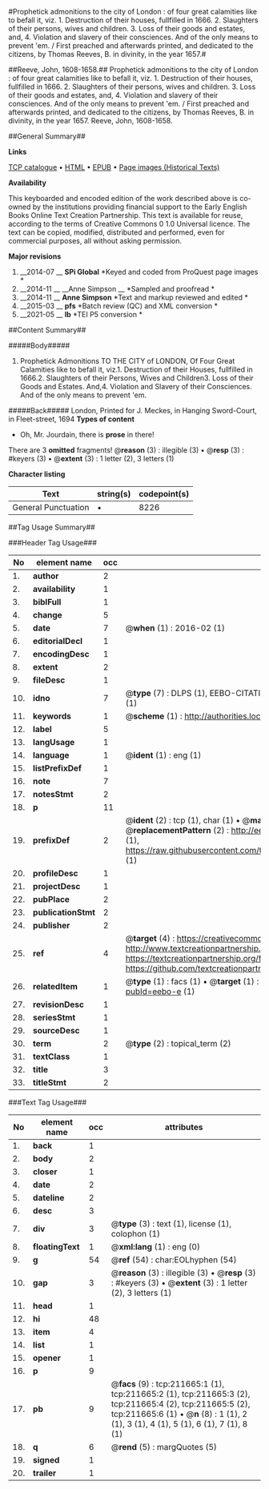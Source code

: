 #Prophetick admonitions to the city of London : of four great calamities like to befall it, viz.  1. Destruction of their houses, fullfilled in 1666.  2. Slaughters of their persons, wives and children.  3. Loss of their goods and estates, and, 4. Violation and slavery of their consciences.  And of the only means to prevent 'em. / First preached and afterwards printed, and dedicated to the citizens, by Thomas Reeves, B. in divinity, in the year 1657.#

##Reeve, John, 1608-1658.##
Prophetick admonitions to the city of London : of four great calamities like to befall it, viz.  1. Destruction of their houses, fullfilled in 1666.  2. Slaughters of their persons, wives and children.  3. Loss of their goods and estates, and, 4. Violation and slavery of their consciences.  And of the only means to prevent 'em. / First preached and afterwards printed, and dedicated to the citizens, by Thomas Reeves, B. in divinity, in the year 1657.
Reeve, John, 1608-1658.

##General Summary##

**Links**

[TCP catalogue](http://www.ota.ox.ac.uk/tcp/)  • 
[HTML](http://tei.it.ox.ac.uk/tcp/Texts-HTML/free/B43/B43800.html)  • 
[EPUB](http://tei.it.ox.ac.uk/tcp/Texts-EPUB/free/B43/B43800.epub) • 
[Page images (Historical Texts)](https://historicaltexts.jisc.ac.uk/eebo-690986714e)

**Availability**

This keyboarded and encoded edition of the work described above is co-owned by the
    institutions providing financial support to the Early English Books Online Text Creation
    Partnership. This text is available for reuse, according to the terms of  Creative Commons 0 1.0 Universal
    licence. The text can be copied, modified, distributed and performed, even for commercial
    purposes, all without asking permission.

**Major revisions**

1. __2014-07 __ __SPi Global__ *Keyed and coded from ProQuest page images *
1. __2014-11 __ __Anne Simpson __ *Sampled and proofread *
1. __2014-11 __ __Anne Simpson__ *Text and markup reviewed and edited *
1. __2015-03 __ __pfs__ *Batch review (QC) and XML conversion *
1. __2021-05 __ __lb__ *TEI P5 conversion *

##Content Summary##

#####Body#####

1. Prophetick Admonitions TO THE CITY of LONDON, Of Four Great Calamities like to befall it, viz.1. Destruction of their Houses, fullfilled in 1666.2. Slaughters of their Persons, Wives and Children3. Loss of their Goods and Estates. And,4. Violation and Slavery of their Consciences. And of the only means to prevent 'em.

#####Back#####
London, Printed for J. Meckes, in Hanging Sword-Court, in Fleet-street, 1694
**Types of content**

  * Oh, Mr. Jourdain, there is **prose** in there!

There are 3 **omitted** fragments! 
 @__reason__ (3) : illegible (3)  •  @__resp__ (3) : #keyers (3)  •  @__extent__ (3) : 1 letter (2), 3 letters (1)

**Character listing**


|Text|string(s)|codepoint(s)|
|---|---|---|
|General Punctuation|•|8226|

##Tag Usage Summary##

###Header Tag Usage###

|No|element name|occ|attributes|
|---|---|---|---|
|1.|__author__|2||
|2.|__availability__|1||
|3.|__biblFull__|1||
|4.|__change__|5||
|5.|__date__|7| @__when__ (1) : 2016-02 (1)|
|6.|__editorialDecl__|1||
|7.|__encodingDesc__|1||
|8.|__extent__|2||
|9.|__fileDesc__|1||
|10.|__idno__|7| @__type__ (7) : DLPS (1), EEBO-CITATION (1), VID (1), EEBO-PROQUEST (1), OCLC (2), STC (1)|
|11.|__keywords__|1| @__scheme__ (1) : http://authorities.loc.gov/ (1)|
|12.|__label__|5||
|13.|__langUsage__|1||
|14.|__language__|1| @__ident__ (1) : eng (1)|
|15.|__listPrefixDef__|1||
|16.|__note__|7||
|17.|__notesStmt__|2||
|18.|__p__|11||
|19.|__prefixDef__|2| @__ident__ (2) : tcp (1), char (1)  •  @__matchPattern__ (2) : ([0-9\-]+):([0-9IVX]+) (1), (.+) (1)  •  @__replacementPattern__ (2) : http://eebo.chadwyck.com/downloadtiff?vid=$1&page=$2 (1), https://raw.githubusercontent.com/textcreationpartnership/Texts/master/tcpchars.xml#$1 (1)|
|20.|__profileDesc__|1||
|21.|__projectDesc__|1||
|22.|__pubPlace__|2||
|23.|__publicationStmt__|2||
|24.|__publisher__|2||
|25.|__ref__|4| @__target__ (4) : https://creativecommons.org/publicdomain/zero/1.0/ (1), http://www.textcreationpartnership.org/docs/. (1), https://textcreationpartnership.org/faq/#faq05 (1), https://github.com/textcreationpartnership (1)|
|26.|__relatedItem__|1| @__type__ (1) : facs (1)  •  @__target__ (1) : https://data.historicaltexts.jisc.ac.uk/view?pubId=eebo-e (1)|
|27.|__revisionDesc__|1||
|28.|__seriesStmt__|1||
|29.|__sourceDesc__|1||
|30.|__term__|2| @__type__ (2) : topical_term (2)|
|31.|__textClass__|1||
|32.|__title__|3||
|33.|__titleStmt__|2||


###Text Tag Usage###

|No|element name|occ|attributes|
|---|---|---|---|
|1.|__back__|1||
|2.|__body__|2||
|3.|__closer__|1||
|4.|__date__|2||
|5.|__dateline__|2||
|6.|__desc__|3||
|7.|__div__|3| @__type__ (3) : text (1), license (1), colophon (1)|
|8.|__floatingText__|1| @__xml:lang__ (1) : eng (0)|
|9.|__g__|54| @__ref__ (54) : char:EOLhyphen (54)|
|10.|__gap__|3| @__reason__ (3) : illegible (3)  •  @__resp__ (3) : #keyers (3)  •  @__extent__ (3) : 1 letter (2), 3 letters (1)|
|11.|__head__|1||
|12.|__hi__|48||
|13.|__item__|4||
|14.|__list__|1||
|15.|__opener__|1||
|16.|__p__|9||
|17.|__pb__|9| @__facs__ (9) : tcp:211665:1 (1), tcp:211665:2 (1), tcp:211665:3 (2), tcp:211665:4 (2), tcp:211665:5 (2), tcp:211665:6 (1)  •  @__n__ (8) : 1 (1), 2 (1), 3 (1), 4 (1), 5 (1), 6 (1), 7 (1), 8 (1)|
|18.|__q__|6| @__rend__ (5) : margQuotes (5)|
|19.|__signed__|1||
|20.|__trailer__|1||
